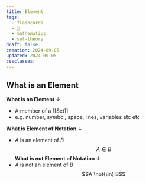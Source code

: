 ```yaml
---
title: Element
tags:
  - flashcards
  - 🌱
  - mathematics
  - set-theory
draft: false
creation: 2024-09-05
updated: 2024-09-05
cssclasses: 
---
```

## What is an Element

**What is an Element**
↓
- A member of a [[Set]]
- e.g. number, symbol, space, lines, variables etc etc
<!--SR:!2025-01-01,16,290-->

**What is Element of Notation**
↓
- $A$ is an element of $B$
$$A \in B$$
**What is not Element of Notation**
↓
- $A$ is not an element of $B$
$$A \not{\in} B$$
<!--SR:!2024-12-30,14,290-->
